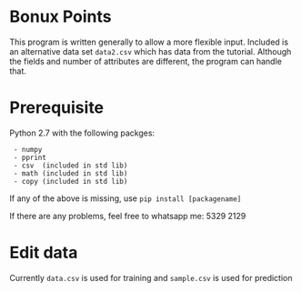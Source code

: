 # Bonux Points
This program is written generally to allow a more flexible input. Included is an alternative data set `data2.csv` which has data from the tutorial. Although the fields and number of attributes are different, the program can handle that.

# Prerequisite
Python 2.7 with the following packges:
```
 - numpy
 - pprint
 - csv  (included in std lib)
 - math (included in std lib)
 - copy (included in std lib)
```

If any of the above is missing, use
`pip install [packagename]`

If there are any problems, feel free to whatsapp me: 5329 2129

# Edit data
Currently `data.csv` is used for training and `sample.csv` is used for prediction